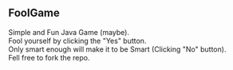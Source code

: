 FoolGame
-------
Simple and Fun Java Game (maybe).<br>
Fool yourself by clicking the "Yes" button.<br>
Only smart enough will make it to be Smart (Clicking "No" button).<br>
Fell free to fork the repo.
